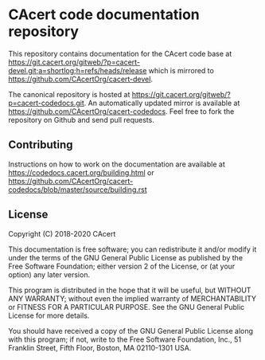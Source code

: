 CAcert code documentation repository
====================================

This repository contains documentation for the CAcert code base at
https://git.cacert.org/gitweb/?p=cacert-devel.git;a=shortlog;h=refs/heads/release
which is mirrored to https://github.com/CAcertOrg/cacert-devel.

The canonical repository is hosted at
https://git.cacert.org/gitweb/?p=cacert-codedocs.git. An automatically updated
mirror is available at https://github.com/CAcertOrg/cacert-codedocs. Feel free
to fork the repository on Github and send pull requests.

Contributing
------------

Instructions on how to work on the documentation are available at
https://codedocs.cacert.org/building.html or
https://github.com/CAcertOrg/cacert-codedocs/blob/master/source/building.rst

License
-------

Copyright (C) 2018-2020  CAcert

This documentation is free software; you can redistribute it and/or modify
it under the terms of the GNU General Public License as published by
the Free Software Foundation; either version 2 of the License, or
(at your option) any later version.

This program is distributed in the hope that it will be useful,
but WITHOUT ANY WARRANTY; without even the implied warranty of
MERCHANTABILITY or FITNESS FOR A PARTICULAR PURPOSE.  See the
GNU General Public License for more details.

You should have received a copy of the GNU General Public License along
with this program; if not, write to the Free Software Foundation, Inc.,
51 Franklin Street, Fifth Floor, Boston, MA 02110-1301 USA.

